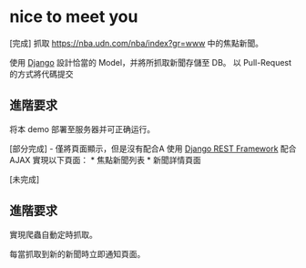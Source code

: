 # nice to meet you

[完成]
抓取 https://nba.udn.com/nba/index?gr=www 中的焦點新聞。

使用 [Django](https://www.djangoproject.com/) 設計恰當的 Model，并將所抓取新聞存儲至 DB。
以 Pull-Request 的方式將代碼提交

## 進階要求
将本 demo 部署至服务器并可正确运行。

[部分完成] - 僅將頁面顯示，但是沒有配合A
使用 [Django REST Framework](http://www.django-rest-framework.org/) 配合 AJAX 實現以下頁面：
	 * 焦點新聞列表
	 * 新聞詳情頁面



[未完成]
## 進階要求
實現爬蟲自動定時抓取。

每當抓取到新的新聞時立即通知頁面。

